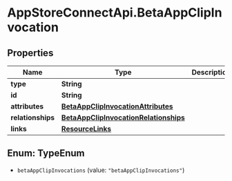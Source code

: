 # AppStoreConnectApi.BetaAppClipInvocation

## Properties

Name | Type | Description | Notes
------------ | ------------- | ------------- | -------------
**type** | **String** |  | 
**id** | **String** |  | 
**attributes** | [**BetaAppClipInvocationAttributes**](BetaAppClipInvocationAttributes.md) |  | [optional] 
**relationships** | [**BetaAppClipInvocationRelationships**](BetaAppClipInvocationRelationships.md) |  | [optional] 
**links** | [**ResourceLinks**](ResourceLinks.md) |  | [optional] 



## Enum: TypeEnum


* `betaAppClipInvocations` (value: `"betaAppClipInvocations"`)




